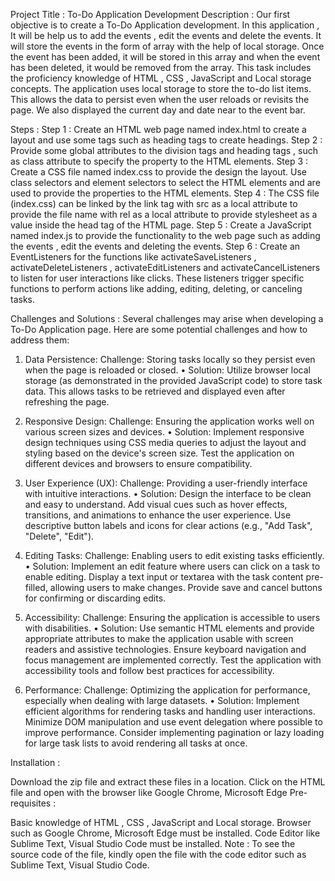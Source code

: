 Project Title : 
	To-Do Application Development
Description :
	Our first objective is to create a To-Do Application development. In this application , It will be help us to add the events , edit the events and delete the events. It will store the events in the form of array with the help of local storage.  Once the event has been added, it will be stored in this array and when the event has been deleted, it would be removed from the array. This task includes the proficiency knowledge of  HTML , CSS , JavaScript and Local  storage concepts. The application uses local storage to store the to-do list items. This allows the data to persist even when the user reloads or revisits the page. We also displayed the current day and date near to the event bar.  

Steps :
Step 1 : Create an HTML web page named index.html  to create a layout and use some tags such as heading tags to create headings.
Step 2  : Provide some global attributes to the division tags and heading tags , such as class attribute to specify the property to the HTML elements.
Step 3 : Create a CSS file named index.css to provide the design the layout. Use class selectors and element  selectors to select the HTML elements and are used to provide the properties to the HTML elements.
Step 4 : The CSS file (index.css) can be linked by the link tag with src as a local attribute to provide the file name  with rel as a local attribute to provide stylesheet as a value inside the head tag of the HTML page.
Step 5 : Create a JavaScript named  index.js to provide the functionality to the web page such as adding the events ,  edit the events and deleting the events.
Step 6 : Create an EventListeners for the functions like activateSaveListeners  , activateDeleteListeners , activateEditListeners  and  activateCancelListeners  to listen for user interactions like clicks. These listeners trigger specific functions to perform actions like adding, editing, deleting, or canceling tasks.

Challenges  and  Solutions :
Several challenges may arise when developing a To-Do Application page. Here are some potential challenges and how to address them:
1.	Data Persistence: Challenge: Storing tasks locally so they persist even when the page is reloaded or closed.
•	Solution: Utilize browser local storage (as demonstrated in the provided JavaScript code) to store task data. This allows tasks to be retrieved and displayed even after refreshing the page.

2.	Responsive Design: Challenge: Ensuring the application works well on various screen sizes and devices.
•	Solution: Implement responsive design techniques using CSS media queries to adjust the layout and styling based on the device's screen size. Test the application on different devices and browsers to ensure compatibility.
	
3.	User Experience (UX): Challenge: Providing a user-friendly interface with intuitive interactions.
•	Solution: Design the interface to be clean and easy to understand. Add visual cues such as hover effects, transitions, and animations to enhance the user experience. Use descriptive button labels and icons for clear actions (e.g., "Add Task", "Delete", "Edit").

4.	Editing Tasks: Challenge: Enabling users to edit existing tasks efficiently.
•	Solution: Implement an edit feature where users can click on a task to enable editing. Display a text input or textarea with the task content pre-filled, allowing users to make changes. Provide save and cancel buttons for confirming or discarding edits.
	
5.	Accessibility: Challenge: Ensuring the application is accessible to users with disabilities.
•	Solution: Use semantic HTML elements and provide appropriate attributes to make the application usable with screen readers and assistive technologies. Ensure keyboard navigation and focus management are implemented correctly. Test the application with accessibility tools and follow best practices for accessibility.
	
6.	Performance: Challenge: Optimizing the application for performance, especially when dealing with large datasets.
•	Solution: Implement efficient algorithms for rendering tasks and handling user interactions. Minimize DOM manipulation and use event delegation where possible to improve performance. Consider implementing pagination or lazy loading for large task lists to avoid rendering all tasks at once.

Installation :

Download the zip file and extract these files in a location.
Click on the HTML file and open with the browser like Google Chrome, Microsoft Edge
Pre-requisites :

Basic knowledge of HTML , CSS , JavaScript and Local storage.
Browser such as Google Chrome, Microsoft Edge must be installed.
Code Editor like Sublime Text, Visual Studio Code must be installed.
Note : To see the source code of the file, kindly open the file with the code editor such as Sublime Text, Visual Studio Code.
